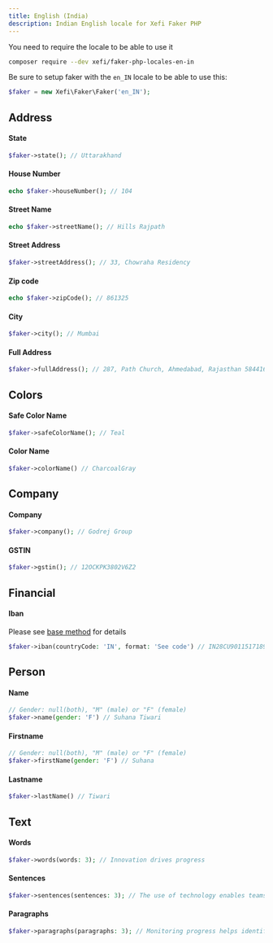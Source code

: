 ```yaml
---
title: English (India)
description: Indian English locale for Xefi Faker PHP
---
```


You need to require the locale to be able to use it
```bash
composer require --dev xefi/faker-php-locales-en-in
```

Be sure to setup faker with the `en_IN` locale to be able to use this:

```php
$faker = new Xefi\Faker\Faker('en_IN');
```

## Address

#### State
```php
$faker->state(); // Uttarakhand
```

#### House Number
```php
echo $faker->houseNumber(); // 104
```

#### Street Name
```php
echo $faker->streetName(); // Hills Rajpath
```

#### Street Address
```php
$faker->streetAddress(); // 33, Chowraha Residency
```

#### Zip code
```php
echo $faker->zipCode(); // 861325
```

#### City
```php
$faker->city(); // Mumbai
```

#### Full Address
```php
$faker->fullAddress(); // 287, Path Church, Ahmedabad, Rajasthan 584416
```

## Colors

#### Safe Color Name

```php
$faker->safeColorName(); // Teal
```

#### Color Name
```php
$faker->colorName() // CharcoalGray
```

## Company

#### Company
```php
$faker->company(); // Godrej Group
```

#### GSTIN
```php
$faker->gstin(); // 12OCKPK3802V6Z2
```

## Financial

#### Iban

Please see [base method](/extensions/financial#iban) for details

```php
$faker->iban(countryCode: 'IN', format: 'See code') // IN28CU9011517189912178556470
```

## Person

#### Name
```php
// Gender: null(both), "M" (male) or "F" (female)
$faker->name(gender: 'F') // Suhana Tiwari
```

#### Firstname
```php
// Gender: null(both), "M" (male) or "F" (female)
$faker->firstName(gender: 'F') // Suhana
```

#### Lastname
```php
$faker->lastName() // Tiwari
```

## Text

#### Words

```php
$faker->words(words: 3); // Innovation drives progress
```

#### Sentences

```php
$faker->sentences(sentences: 3); // The use of technology enables teams to work smarter and ...
```

#### Paragraphs

```php
$faker->paragraphs(paragraphs: 3); // Monitoring progress helps identify opportunities for growth and ...
```

